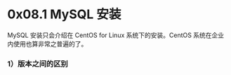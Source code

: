 # 0x08.1 MySQL 安装

MySQL 安装只会介绍在 CentOS for Linux 系统下的安装。CentOS 系统在企业内使用也算非常之普遍的了。



### 1）版本之间的区别


